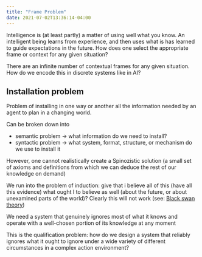 ```yaml
---
title: "Frame Problem"
date: 2021-07-02T13:36:14-04:00
---
```


Intelligence is (at least partly) a matter of using well what you know. An intelligent being learns from experience, and then uses what is has learned to guide expectations in the future. How does one select the appropriate frame or context for any given situation?

There are an infinite number of contextual frames for any given situation. How do we encode this in discrete systems like in AI?

## Installation problem
Problem of installing in one way or another all the information needed by an agent to plan in a changing world.

Can be broken down into
-   semantic problem → what information do we need to install?
-   syntactic problem → what system, format, structure, or mechanism do we use to install it

However, one cannot realistically create a Spinozistic solution (a small set of axioms and definitions from which we can deduce the rest of our knowledge on demand)

We run into the problem of induction: give that i believe all of this (have all this evidence) what ought I to believe as well (about the future, or about unexamined parts of the world)? Clearly this will not work (see: [Black swan theory](https://en.wikipedia.org/wiki/Black_swan_theory))

We need a system that genuinely ignores most of what it knows and operate with a well-chosen portion of its knowledge at any moment

This is the qualification problem: how do we design a system that reliably ignores what it ought to ignore under a wide variety of different circumstances in a complex action environment?